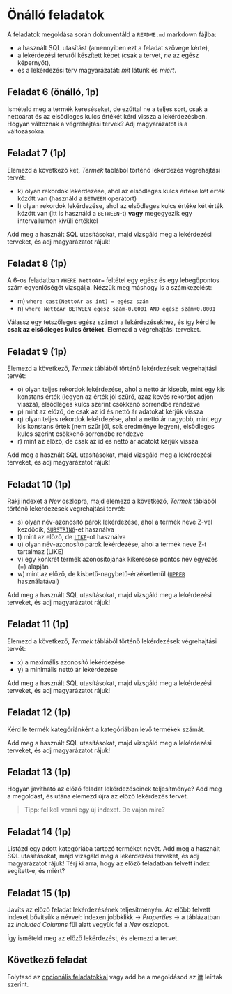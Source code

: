 # Önálló feladatok

A feladatok megoldása során dokumentáld a `README.md` markdown fájlba:

- a használt SQL utasítást (amennyiben ezt a feladat szövege kérte),
- a lekérdezési tervről készített képet (csak a tervet, _ne_ az egész képernyőt),
- és a lekérdezési terv magyarázatát: _mit_ látunk és _miért_.

## Feladat 6 (önálló, 1p)

Ismételd meg a termék kereséseket, de ezúttal ne a teljes sort, csak a nettoárat és az elsődleges kulcs értékét kérd vissza a lekérdezésben. Hogyan változnak a végrehajtási tervek? Adj magyarázatot is a változásokra.

## Feladat 7 (1p)

Elemezd a következő két, _Termek_ táblából történő lekérdezés végrehajtási tervét:

- k) olyan rekordok lekérdezése, ahol az elsődleges kulcs értéke két érték között van (használd a `BETWEEN` operátort)
- l) olyan rekordok lekérdezése, ahol az elsődleges kulcs értéke két érték között van (itt is használd a `BETWEEN`-t) **vagy** megegyezik egy intervallumon kívüli értékkel

Add meg a használt SQL utasításokat, majd vizsgáld meg a lekérdezési terveket, és adj magyarázatot rájuk!

## Feladat 8 (1p)

A 6-os feladatban `WHERE NettoAr=` feltétel egy egész és egy lebegőpontos szám egyenlőségét vizsgálja. Nézzük meg máshogy is a számkezelést:

- m) `where cast(NettoAr as int) = egész szám`
- n) `where NettoAr BETWEEN egész szám-0.0001 AND egész szám+0.0001`

Válassz egy tetszőleges egész számot a lekérdezésekhez, és így kérd le **csak az elsődleges kulcs értéket**. Elemezd a végrehajtási terveket.

## Feladat 9 (1p)

Elemezd a következő, _Termek_ táblából történő lekérdezések végrehajtási tervét:

- o) olyan teljes rekordok lekérdezése, ahol a nettó ár kisebb, mint egy kis konstans érték (legyen az érték jól szűrő, azaz kevés rekordot adjon vissza), elsődleges kulcs szerint csökkenő sorrendbe rendezve
- p) mint az előző, de csak az id és nettó ár adatokat kérjük vissza
- q) olyan teljes rekordok lekérdezése, ahol a nettó ár nagyobb, mint egy kis konstans érték (nem szűr jól, sok eredménye legyen), elsődleges kulcs szerint csökkenő sorrendbe rendezve
- r) mint az előző, de csak az id és nettó ár adatokt kérjük vissza

Add meg a használt SQL utasításokat, majd vizsgáld meg a lekérdezési terveket, és adj magyarázatot rájuk!

## Feladat 10 (1p)

Rakj indexet a _Nev_ oszlopra, majd elemezd a következő, _Termek_ táblából történő lekérdezések végrehajtási tervét:

- s) olyan név-azonosító párok lekérdezése, ahol a termék neve Z-vel kezdődik, [`SUBSTRING`](https://docs.microsoft.com/en-us/sql/t-sql/functions/substring-transact-sql)-et használva
- t) mint az előző, de [`LIKE`](https://docs.microsoft.com/en-us/sql/t-sql/language-elements/like-transact-sql)-ot használva
- u) olyan név-azonosító párok lekérdezése, ahol a termék neve Z-t tartalmaz (LIKE)
- v) egy konkrét termék azonosítójának kikeresése pontos név egyezés (=) alapján
- w) mint az előző, de kisbetű-nagybetű-érzéketlenül ([`UPPER`](https://docs.microsoft.com/en-us/sql/t-sql/functions/upper-transact-sql?view=sql-server-ver15) használatával)

Add meg a használt SQL utasításokat, majd vizsgáld meg a lekérdezési terveket, és adj magyarázatot rájuk!

## Feladat 11 (1p)

Elemezd a következő, _Termek_ táblából történő lekérdezések végrehajtási tervét:

- x) a maximális azonosító lekérdezése
- y) a minimális nettó ár lekérdezése

Add meg a használt SQL utasításokat, majd vizsgáld meg a lekérdezési terveket, és adj magyarázatot rájuk!

## Feladat 12 (1p)

Kérd le termék kategóriánként a kategóriában levő termékek számát.

Add meg a használt SQL utasításokat, majd vizsgáld meg a lekérdezési terveket, és adj magyarázatot rájuk!

## Feladat 13 (1p)

Hogyan javítható az előző feladat lekérdezéseinek teljesítménye? Add meg a megoldást, és utána elemezd újra az előző lekérdezés tervét.

> Tipp: fel kell venni egy új indexet. De vajon mire?

## Feladat 14 (1p)

Listázd egy adott kategóriába tartozó terméket nevét. Add meg a használt SQL utasításokat, majd vizsgáld meg a lekérdezési terveket, és adj magyarázatot rájuk! Térj ki arra, hogy az előző feladatban felvett index segített-e, és miért?

## Feladat 15 (1p)

Javíts az előző feladat lekérdezésének teljesítményén. Az előbb felvett indexet bővítsük a névvel: indexen jobbklikk -> _Properties_ -> a táblázatban az _Included Columns_ fül alatt vegyük fel a _Nev_ oszlopot.

Így ismételd meg az előző lekérdezést, és elemezd a tervet.

## Következő feladat

Folytasd az [opcionális feladatokkal](Feladat-imsc.md) vagy add be a megoldásod az [itt](README.md#végezetül-a-megoldások-feltöltése) leírtak szerint.
